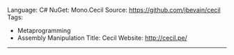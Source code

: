 Language: C#
NuGet: Mono.Cecil
Source: https://github.com/jbevain/cecil
Tags:
  - Metaprogramming
  - Assembly Manipulation
Title: Cecil
Website: http://cecil.pe/
---
